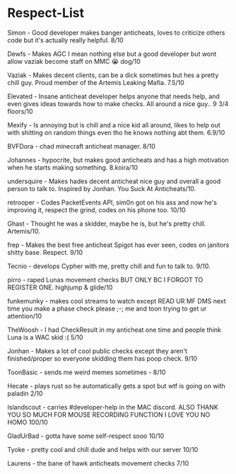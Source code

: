 # Respect-List

Simon - Good developer makes banger anticheats, loves to criticize others code but it's actually really helpful. 8/10

Dewfs - Makes AGC I mean nothing else but a good developer but wont allow vaziak become staff on MMC :sob: dog/10

Vaziak - Makes decent clients, can be a dick sometimes but hes a pretty chill guy. Proud member of the Artemis Leaking Mafia. 7.5/10

Elevated - Insane anticheat developer helps anyone that needs help, and even gives ideas towards how to make checks. All around a nice guy.. 9 3/4 floors/10

Mexify - Is annoying but is chill and a nice kid all around, likes to help out with shitting on random things even tho he knows nothing abt them. 6.9/10

BVFDora - chad minecraft anticheat manager. 8/10

Johannes - hypocrite, but makes good anticheats and has a high motivation when he starts making something. 8.koira/10

undersquire - Makes hades decent anticheat nice guy and overall a good person to talk to. Inspired by Jonhan. You Suck At Anticheats/10.

retrooper - Codes PacketEvents API, sim0n got on his ass and now he's improving it, respect the grind, codes on his phone too. 10/10

Ghast - Thought he was a skidder, maybe he is, but he's pretty chill. Artemis/10.

frep - Makes the best free anticheat Spigot has ever seen, codes on janitors shitty base. Respect. 9/10

Tecnio - develops Cypher with me, pretty chill and fun to talk to. 9/10.

pirro - raped Lunas movement checks BUT ONLY BC I FORGOT TO REGISTER ONE. highjump & glide/10

funkemunky - makes cool streams to watch except READ UR MF DMS next time you make a phase check please ;-; me and toon trying to get ur attention/10

TheWoosh - I had CheckResult in my anticheat one time and people think Luna is a WAC skid :( 5/10

Jonhan - Makes a lot of cool public checks except they aren't finished/proper so everyone skidding them has poop check. 9/10

ToonBasic - sends me weird memes sometimes - 8/10

Hecate - plays rust so he automatically gets a spot but wtf is going on with paladin 2/10

Islandscout - carries #developer-help in the MAC discord. ALSO THANK YOU SO MUCH FOR MOUSE RECORDING FUNCTION I LOVE YOU NO HOMO 100/10

GladUrBad - gotta have some self-respect sooo 10/10

Tyoke - pretty cool and chill dude and helps with our server 10/10

Laurens - the bane of hawk anticheats movement checks 7/10





